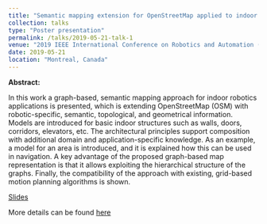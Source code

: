 ```yaml
---
title: "Semantic mapping extension for OpenStreetMap applied to indoor robot navigation"
collection: talks
type: "Poster presentation"
permalink: /talks/2019-05-21-talk-1
venue: "2019 IEEE International Conference on Robotics and Automation (ICRA)"
date: 2019-05-21
location: "Montreal, Canada"
---
```


<b>Abstract:</b>

In this work a graph-based, semantic mapping approach for indoor robotics applications is presented, which is extending OpenStreetMap (OSM) with robotic-specific, semantic, topological, and geometrical information. Models are introduced for basic indoor structures such as walls, doors, corridors, elevators, etc. The architectural principles support composition with additional domain and application-specific knowledge. As an example, a model for an area is introduced, and it is explained how this can be used in navigation. A key advantage of the proposed graph-based map representation is that it allows exploiting the hierarchical structure of the graphs. Finally, the compatibility of the approach with existing, grid-based motion planning algorithms is shown.

[Slides](/files/icra2019-poster.pdf)


More details can be found [here](/publication/2019-05-20-icra2019) 